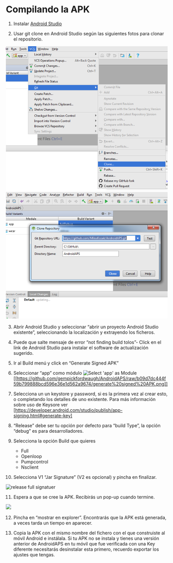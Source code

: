 # Compilando la APK

1.	Instalar [Android Studio](https://developer.android.com/studio/install.html)

2.	Usar git clone en Android Studio según las siguientes fotos para clonar el repositorio.

![](https://github.com/RadoslavR/AndroidAPS/blob/master/Screenshot%201.png)
![](https://github.com/RadoslavR/AndroidAPS/blob/master/Screenshot2.png)

3.	Abrir Android Studio y seleccionar “abrir un proyecto Android Studio existente”, seleccionando la localización y extrayendo los ficheros. 

4.	Puede que salte mensaje de error “not finding build tolos”- Click en el link de Android Studio para instalar el software de actualización sugerido. 

5.	Ir al Build menú y click en “Generate Signed APK”

6.	Seleccionar “app” como módulo 
![Select 'app' as Module](https://user-images.githubusercontent.com/9692866/38299495-8885e446-37fa-11e8-9d19-cb05fd1bb506.png)
[[https://github.com/gempickfordwaugh/AndroidAPS/raw/b09d7dc444f59b799888bcd596e36e1d562a9674/generate%20signed%20APK.png]]


7.	Selecciona un un keystore y password, si es la primera vez al crear esto, o completando los detalles de uno existente. Para más información sobre uso de Keysore ver [https://developer.android.com/studio/publish/app-signing.html#generate-key]

8.	“Release” debe ser tu opción por defecto para “build Type”, la opción “debug” es para desarrolladores. 

9.	Selecciona la opción Build que quieres
       * Full
       * Openloop
       * Pumpcontrol
       * Nsclient
			 
10.	Selecciona V1 “Jar Signature” (V2 es opcional) y pincha en finalizar. 

![release full signatuer](https://user-images.githubusercontent.com/9692866/38299493-8838e38a-37fa-11e8-8c28-3fa6071e7a76.png)

11.	Espera a que se cree la APK. Recibirás un pop-up cuando termine. 

![](https://github.com/MilosKozak/AndroidAPS/wiki/images/androidstudio3.png)

12.	Pincha en “mostrar en explorer”. Encontrarás que la APK está generada, a veces tarda un tiempo en aparecer. 

13.	Copia la APK con el mismo nombre del fichero con el que construiste al móvil Android e instálala. Si tu APK no se instala y tienes una versión anterior de AndroidAPS en tu móvil que fue verificada con una Key diferente necesitarás desinstalar esta primero, recuerdo exportar los ajustes que tengas. 
